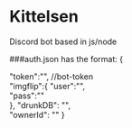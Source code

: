 # Kittelsen
Discord bot based in js/node

###auth.json has the format:
{
  
  "token":"",  //bot-token  
  "imgflip":{
    "user":"",  
    "pass":""  
  },
  "drunkDB": "",  
  "ownerId": ""
}